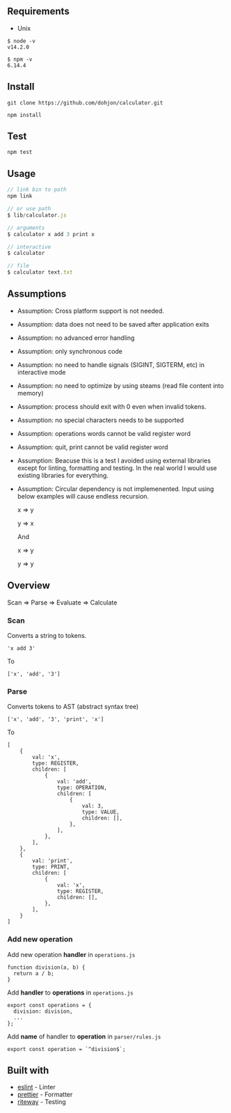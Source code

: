 
## Requirements

- Unix

```
$ node -v
v14.2.0

$ npm -v
6.14.4
```

## Install

```
git clone https://github.com/dohjon/calculator.git
```
```
npm install
```

## Test
```
npm test
```

## Usage



```js
// link bin to path 
npm link

// or use path
$ lib/calculator.js

// arguments
$ calculator x add 3 print x

// interactive
$ calculator

// file
$ calculator text.txt

```

## Assumptions
- Assumption: Cross platform support is not needed.
- Assumption: data does not need to be saved after application exits
- Assumption: no advanced error handling
- Assumption: only synchronous code
- Assumption: no need to handle signals (SIGINT, SIGTERM, etc) in interactive mode
- Assumption: no need to optimize by using steams (read file content into memory)
- Assumption: process should exit with 0 even when invalid tokens.
- Assumption: no special characters needs to be supported
- Assumption: operations words cannot be valid register word
- Assumption: quit, print cannot be valid register word
- Assumption: Beacuse this is a test I avoided using external libraries except for linting, formatting and testing. In the real world I would use existing libraries for everything.
- Assumption: Circular dependency is not implemenented. Input using below examples will cause endless recursion.

    x => y

    y => x 

    And

    x => y 

    y => y 


## Overview

Scan => Parse => Evaluate => Calculate

### Scan

Converts a string to tokens.

```
'x add 3'
```

To

```
['x', 'add', '3']
```

### Parse

Converts tokens to AST (abstract syntax tree)

```
['x', 'add', '3', 'print', 'x']
```

To

```
[
    {
        val: 'x',
        type: REGISTER,
        children: [
            {
                val: 'add',
                type: OPERATION,
                children: [
                    {
                        val: 3,
                        type: VALUE,
                        children: [],
                    },
                ],
            },
        ],
    },
    {
        val: 'print',
        type: PRINT,
        children: [
            {
                val: 'x',
                type: REGISTER,
                children: [],
            },
        ],
    }
]
```

### Add new operation

Add new operation **handler** in `operations.js`
```
function division(a, b) {
  return a / b;
}
```

Add **handler** to **operations** in `operations.js`
```
export const operations = {
  division: division,
  ...
};
```

Add **name** of handler to **operation** in `parser/rules.js`
```
export const operation = `^division$`;
```


## Built with

- [eslint](https://github.com/eslint/eslint) - Linter
- [prettier](https://github.com/prettier/prettier) - Formatter
- [riteway](https://github.com/ericelliott/riteway) - Testing